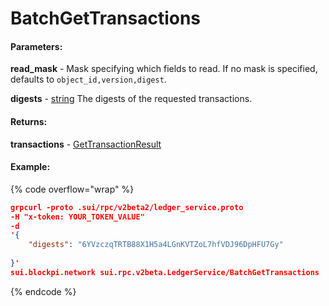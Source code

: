 # BatchGetTransactions

#### **Parameters:**

**read\_mask** - Mask specifying which fields to read. If no mask is specified, defaults to `object_id,version,digest`.

**digests** - [string](https://docs.sui.io/references/fullnode-protocol#string) The digests of the requested transactions.

#### **Returns:**

**transactions** - [GetTransactionResult](https://docs.sui.io/references/fullnode-protocol#sui-rpc-v2beta2-GetTransactionResult)

#### Example:

{% code overflow="wrap" %}
```json
grpcurl -proto .sui/rpc/v2beta2/ledger_service.proto 
-H "x-token: YOUR_TOKEN_VALUE" 
-d 
'{
    "digests": "6YVzczqTRTB88X1H5a4LGnKVTZoL7hfVDJ96DpHFU7Gy"
 
}' 
sui.blockpi.network sui.rpc.v2beta.LedgerService/BatchGetTransactions
```
{% endcode %}
